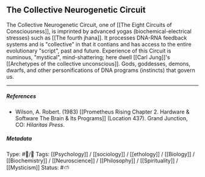 ## The Collective Neurogenetic Circuit  # 

The Collective Neurogenetic Circuit, one of [[The Eight Circuits of Consciousness]], is imprinted by advanced yogas (biochemical-electrical stresses) such as [[The fourth jhana]]. It processes DNA-RNA feedback systems and is "collective" in that it contians and has access to the entire evolutionary "script", past and future. Experience of this Circuit is numinous, "mystical", mind-shattering; here dwell [[Carl Jung]]'s [[Archetypes of the collective unconscious]]. Gods, goddesses, demons, dwarfs, and other personifications of DNA programs (instincts) that govern us.

___

##### References

- Wilson, A. Robert. (1983) [[Prometheus Rising Chapter 2. Hardware & Software The Brain & Its Programs]] (Location 437). Grand Junction, CO: _Hilaritas Press_.

##### Metadata

Type: #🔵/🔵 
Tags: [[Psychology]] / [[sociology]] / [[ethology]] / [[Biology]] / [[Biochemistry]] / [[Neuroscience]] / [[Philosophy]] / [[Spirituality]] / [[Mysticism]] 
Status: #⛅️ 